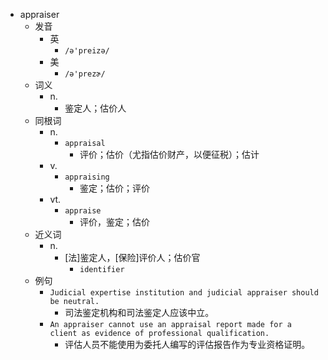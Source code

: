 - appraiser
  - 发音
    - 英
      - `/ə'preizə/`
    - 美
      - `/ə'prezɚ/`
  - 词义
    - n.
      - 鉴定人；估价人
  - 同根词
    - n.
      - `appraisal`
        - 评价；估价（尤指估价财产，以便征税）；估计
    - v.
      - `appraising`
        - 鉴定；估价；评价
    - vt.
      - `appraise`
        - 评价，鉴定；估价
  - 近义词
    - n.
      - [法]鉴定人，[保险]评价人；估价官
        - `identifier`
  - 例句
    - `Judicial expertise institution and judicial appraiser should be neutral.`
      - 司法鉴定机构和司法鉴定人应该中立。
    - `An appraiser cannot use an appraisal report made for a client as evidence of professional qualification.`
      - 评估人员不能使用为委托人编写的评估报告作为专业资格证明。

